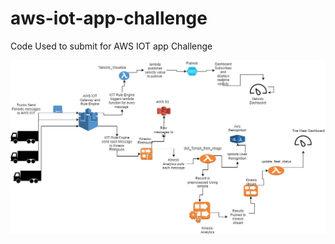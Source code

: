 # aws-iot-app-challenge
Code Used to submit for AWS IOT app Challenge

![](io-app-challenge.jpg?raw=true)
